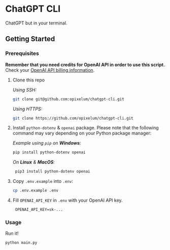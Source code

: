 # ChatGPT CLI

ChatGPT but in your terminal.

## Getting Started

### Prerequisites

**Remember that you need credits for OpenAI API in order to use this script.**
Check your
[OpenAI API billing information](https://platform.openai.com/account/billing).

1. Clone this repo

   *Using SSH:*

   ```bash
   git clone git@github.com:opixelum/chatgpt-cli.git
   ```

   *Using HTTPS:*

   ```bash
   git clone https://github.com/opixelum/chatgpt-cli.git
   ```

2. Install `python-dotenv` & `openai` package. Please note that the following 
   command may vary depending on your Python package manager:

   *Example using `pip` on **Windows**:*

   ```bash
   pip install python-dotenv openai
   ```
   
   *On **Linux** & **MacOS**:*

   ```bash
    pip3 install python-dotenv openai
    ```

3. Copy `.env.example` into `.env`:

    ```bash
    cp .env.example .env
    ```

4. Fill `OPENAI_API_KEY` in `.env` with your OpenAI API key.

   ```text
    OPENAI_API_KEY=sk-...
    ```

### Usage

Run it!

 ```bash
 python main.py
 ```
